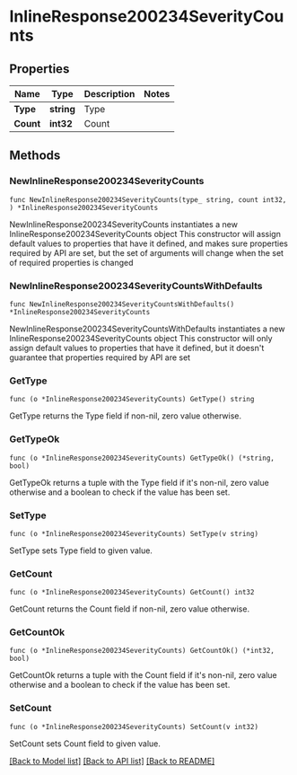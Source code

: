# InlineResponse200234SeverityCounts

## Properties

Name | Type | Description | Notes
------------ | ------------- | ------------- | -------------
**Type** | **string** | Type | 
**Count** | **int32** | Count | 

## Methods

### NewInlineResponse200234SeverityCounts

`func NewInlineResponse200234SeverityCounts(type_ string, count int32, ) *InlineResponse200234SeverityCounts`

NewInlineResponse200234SeverityCounts instantiates a new InlineResponse200234SeverityCounts object
This constructor will assign default values to properties that have it defined,
and makes sure properties required by API are set, but the set of arguments
will change when the set of required properties is changed

### NewInlineResponse200234SeverityCountsWithDefaults

`func NewInlineResponse200234SeverityCountsWithDefaults() *InlineResponse200234SeverityCounts`

NewInlineResponse200234SeverityCountsWithDefaults instantiates a new InlineResponse200234SeverityCounts object
This constructor will only assign default values to properties that have it defined,
but it doesn't guarantee that properties required by API are set

### GetType

`func (o *InlineResponse200234SeverityCounts) GetType() string`

GetType returns the Type field if non-nil, zero value otherwise.

### GetTypeOk

`func (o *InlineResponse200234SeverityCounts) GetTypeOk() (*string, bool)`

GetTypeOk returns a tuple with the Type field if it's non-nil, zero value otherwise
and a boolean to check if the value has been set.

### SetType

`func (o *InlineResponse200234SeverityCounts) SetType(v string)`

SetType sets Type field to given value.


### GetCount

`func (o *InlineResponse200234SeverityCounts) GetCount() int32`

GetCount returns the Count field if non-nil, zero value otherwise.

### GetCountOk

`func (o *InlineResponse200234SeverityCounts) GetCountOk() (*int32, bool)`

GetCountOk returns a tuple with the Count field if it's non-nil, zero value otherwise
and a boolean to check if the value has been set.

### SetCount

`func (o *InlineResponse200234SeverityCounts) SetCount(v int32)`

SetCount sets Count field to given value.



[[Back to Model list]](../README.md#documentation-for-models) [[Back to API list]](../README.md#documentation-for-api-endpoints) [[Back to README]](../README.md)


